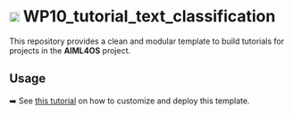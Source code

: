# <img height="18" width="18" src="https://cdn.simpleicons.org/python/00ccff99" /> WP10_tutorial_text_classification

This repository provides a clean and modular template to build tutorials for projects in the **AIML4OS** project.

## Usage

➡️ See [this tutorial](https://inseefrlab.github.io/formation-starting-pack/) on how to customize and deploy this template.

